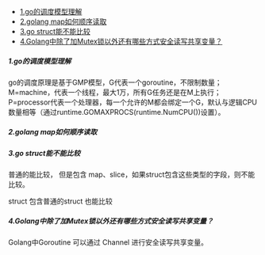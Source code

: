 
<!-- TOC -->

- [1.go的调度模型理解](#1go的调度模型理解)
- [2.golang map如何顺序读取](#2golang-map如何顺序读取)
- [3.go struct能不能比较](#3go-struct能不能比较)
- [4.Golang中除了加Mutex锁以外还有哪些方式安全读写共享变量？](#4golang中除了加mutex锁以外还有哪些方式安全读写共享变量)

<!-- /TOC -->
##### 1.go的调度模型理解
go的调度原理是基于GMP模型，G代表一个goroutine，不限制数量；M=machine，代表一个线程，最大1万，所有G任务还是在M上执行；P=processor代表一个处理器，每一个允许的M都会绑定一个G，默认与逻辑CPU数量相等（通过runtime.GOMAXPROCS(runtime.NumCPU())设置）。
##### 2.golang map如何顺序读取

##### 3.go struct能不能比较
普通的能比较， 但是包含 map、slice，如果struct包含这些类型的字段，则不能比较。

struct 包含普通的struct 也能比较


##### 4.Golang中除了加Mutex锁以外还有哪些方式安全读写共享变量？
Golang中Goroutine 可以通过 Channel 进行安全读写共享变量。